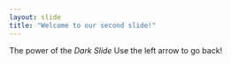 ```yaml
---
layout: slide
title: "Welcome to our second slide!"
---
```

The power of the *Dark* _Slide_
Use the left arrow to go back!
